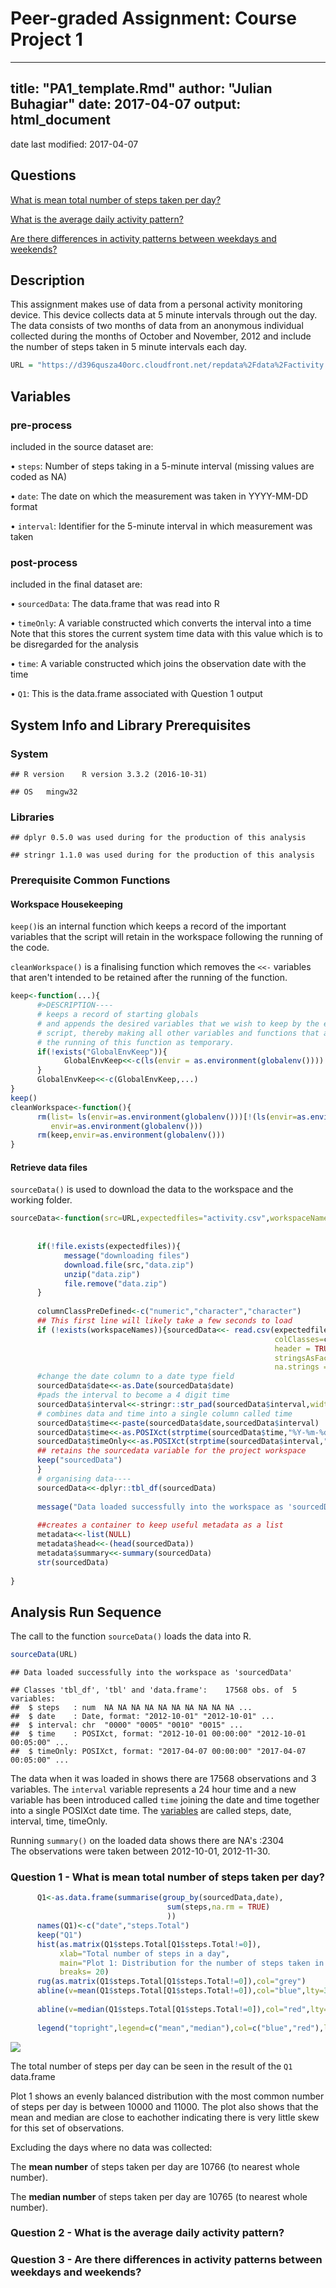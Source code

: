 # Peer-graded Assignment: Course Project 1



---
title: "PA1_template.Rmd"
author: "Julian Buhagiar"
date: 2017-04-07
output: html_document
---

date last modified: 2017-04-07 





## Questions

[What is mean total number of steps taken per day?][1]
      
[What is the average daily activity pattern?][2]
      
[Are there differences in activity patterns between weekdays and weekends?][3]


## Description

This assignment makes use of data from a personal activity monitoring device. 
This device collects data at 5 minute intervals through out the day. The data 
consists of two months of data from an anonymous individual collected during 
the months of October and November, 2012 and include the number of steps taken 
in 5 minute intervals each day.

```r
URL = "https://d396qusza40orc.cloudfront.net/repdata%2Fdata%2Factivity.zip"
```

## Variables

### pre-process

included in the source dataset are:

• `steps`: Number of steps taking in a 5-minute interval (missing values are coded as NA)

• `date`: The date on which the measurement was taken in YYYY-MM-DD format

• `interval`: Identifier for the 5-minute interval in which measurement was taken

### post-process
included in the final dataset are:

• `sourcedData`: The data.frame that was read into R

• `timeOnly`: A variable constructed which converts the interval into a time
Note that this stores the current system time data with this value which is to be 
disregarded for the analysis

• `time`: A variable constructed which joins the observation date with the time

• `Q1`: This is the data.frame associated with Question 1 output

## System Info and Library Prerequisites

### System

```
## R version	R version 3.3.2 (2016-10-31)
```

```
## OS	mingw32
```
### Libraries



```
## dplyr 0.5.0 was used during for the production of this analysis
```

```
## stringr 1.1.0 was used during for the production of this analysis
```
### Prerequisite Common Functions

#### Workspace Housekeeping

`keep()`is an internal function which keeps a record of the important variables 
that the script will retain in the workspace following the running of the code.

`cleanWorkspace()` is a finalising function which removes the `<<-` variables that 
aren't intended to be retained after the running of the function.

```r
keep<-function(...){
      #>DESCRIPTION----
      # keeps a record of starting globals
      # and appends the desired variables that we wish to keep by the end of the 
      # script, thereby making all other variables and functions that are made during 
      # the running of this function as temporary.
      if(!exists("GlobalEnvKeep")){
            GlobalEnvKeep<<-c(ls(envir = as.environment(globalenv())))
      }
      GlobalEnvKeep<<-c(GlobalEnvKeep,...)
}
keep() 
cleanWorkspace<-function(){
      rm(list= ls(envir=as.environment(globalenv()))[!(ls(envir=as.environment(globalenv())) %in% GlobalEnvKeep )],
         envir=as.environment(globalenv()))
      rm(keep,envir=as.environment(globalenv()))
}
```

#### Retrieve data files

`sourceData()` is used to download the data to the workspace and the working folder.


```r
sourceData<-function(src=URL,expectedfiles="activity.csv",workspaceNames="sourcedData"){
      
      
      if(!file.exists(expectedfiles)){
            message("downloading files")
            download.file(src,"data.zip")
            unzip("data.zip")
            file.remove("data.zip")
      }
      
      columnClassPreDefined<-c("numeric","character","character")
      ## This first line will likely take a few seconds to load
      if (!exists(workspaceNames)){sourcedData<<- read.csv(expectedfiles,
                                                           colClasses=columnClassPreDefined,
                                                           header = TRUE,
                                                           stringsAsFactors = FALSE,
                                                           na.strings = "NA")
      #change the date column to a date type field
      sourcedData$date<<-as.Date(sourcedData$date)
      #pads the interval to become a 4 digit time
      sourcedData$interval<<-stringr::str_pad(sourcedData$interval,width=4,side="left",pad="0")
      # combines data and time into a single column called time
      sourcedData$time<<-paste(sourcedData$date,sourcedData$interval)
      sourcedData$time<<-as.POSIXct(strptime(sourcedData$time,"%Y-%m-%d %H%M"))
      sourcedData$timeOnly<<-as.POSIXct(strptime(sourcedData$interval,"%H%M"))
      ## retains the sourcedata variable for the project workspace
      keep("sourcedData")
      }
      # organising data----
      sourcedData<<-dplyr::tbl_df(sourcedData)
      
      message("Data loaded successfully into the workspace as 'sourcedData'")
      
      ##creates a container to keep useful metadata as a list
      metadata<<-list(NULL)
      metadata$head<<-(head(sourcedData))
      metadata$summary<<-summary(sourcedData)
      str(sourcedData)
      
}
```

## Analysis Run Sequence

The call to the function `sourceData()` loads the data into R.


```r
sourceData(URL)
```

```
## Data loaded successfully into the workspace as 'sourcedData'
```

```
## Classes 'tbl_df', 'tbl' and 'data.frame':	17568 obs. of  5 variables:
##  $ steps   : num  NA NA NA NA NA NA NA NA NA NA ...
##  $ date    : Date, format: "2012-10-01" "2012-10-01" ...
##  $ interval: chr  "0000" "0005" "0010" "0015" ...
##  $ time    : POSIXct, format: "2012-10-01 00:00:00" "2012-10-01 00:05:00" ...
##  $ timeOnly: POSIXct, format: "2017-04-07 00:00:00" "2017-04-07 00:05:00" ...
```

The data when it was loaded in shows there are 17568 observations 
and 3 variables. The `interval` variable represents a 
24 hour time and a new variable has been introduced called `time` joining the date 
and time together into a single POSIXct date time. The [variables][4] are 
called steps, date, interval, time, timeOnly.

Running `summary()` on the loaded data shows there are NA's   :2304  
The observations were taken between 2012-10-01, 2012-11-30.

### Question 1 - What is mean total number of steps taken per day?


```r
      Q1<-as.data.frame(summarise(group_by(sourcedData,date),
                                   sum(steps,na.rm = TRUE)
                                   ))
      names(Q1)<-c("date","steps.Total")
      keep("Q1")
      hist(as.matrix(Q1$steps.Total[Q1$steps.Total!=0]),
           xlab="Total number of steps in a day",
           main="Plot 1: Distribution for the number of steps taken in a day",
           breaks= 20)
      rug(as.matrix(Q1$steps.Total[Q1$steps.Total!=0]),col="grey")
      abline(v=mean(Q1$steps.Total[Q1$steps.Total!=0]),col="blue",lty=3,lwd=5)
      
      abline(v=median(Q1$steps.Total[Q1$steps.Total!=0]),col="red",lty=5,lwd=1)
      
      legend("topright",legend=c("mean","median"),col=c("blue","red"),lty=c(3,5),lwd=c(5,1))
```

![](PA1_template_files/figure-html/Q1-1.png)<!-- -->


The total number of steps per day can be seen in the result of the `Q1` data.frame

Plot 1 shows an evenly balanced distribution with the most common
number of steps per day is between 10000 and 11000. The plot also shows that the 
mean and median are close to eachother indicating there is very little skew for 
this set of observations.

Excluding the days where no data was collected:

The **mean number** of steps taken per day are 
10766 (to nearest whole number).

The **median number** of steps taken per day are 
10765  (to nearest whole number).

### Question 2 - What is the average daily activity pattern?

### Question 3 - Are there differences in activity patterns between weekdays and weekends?

[1]: https://github.com/JulesBuh/RepData_PeerAssessment/blob/master/PA1_template.md#question-1---what-is-mean-total-number-of-steps-taken-per-day

[2]: https://github.com/JulesBuh/RepData_PeerAssessment/blob/master/PA1_template.md#question-2---what-is-the-average-daily-activity-pattern

[3]: https://github.com/JulesBuh/RepData_PeerAssessment/blob/master/PA1_template.md#question-3---are-there-differences-in-activity-patterns-between-weekdays-and-weekends

[4]: https://github.com/JulesBuh/RepData_PeerAssessment/blob/master/PA1_template.md#variables
